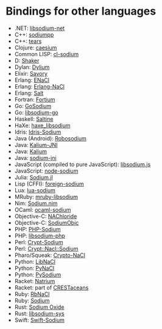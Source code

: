 # Bindings for other languages

* .NET: [libsodium-net](https://github.com/adamcaudill/libsodium-net)
* C++: [sodiumpp](https://github.com/rubendv/sodiumpp)
* C++: [tears](https://github.com/truenull/tears)
* Clojure: [caesium](https://github.com/lvh/caesium)
* Common LISP: [cl-sodium](https://github.com/orthecreedence/cl-sodium)
* D: [Shaker](https://github.com/b1naryth1ef/shaker)
* Dylan: [Dylium](https://github.com/LoicMaury/Dylium)
* Elixir: [Savory](https://github.com/electricFeel/savory)
* Erlang: [ENaCl](https://github.com/jlouis/enacl)
* Erlang: [Erlang-NaCl](https://github.com/tonyg/erlang-nacl)
* Erlang: [Salt](https://github.com/freza/salt)
* Fortran: [Fortium](https://github.com/jshahbazi/fortium)
* Go: [GoSodium](https://github.com/jasonmccampbell/GoSodium)
* Go: [libsodium-go](https://github.com/GoKillers/libsodium-go)
* Haskell: [Saltine](https://github.com/tel/saltine)
* HaXe: [haxe_libsodium](https://github.com/RudolfVonKrugstein/haxe_libsodium)
* Idris: [Idris-Sodium](https://github.com/edwinb/sodium-idris)
* Java (Android): [Robosodium](https://github.com/GerardSoleCa/Robosodium)
* Java: [Kalium-JNI](https://github.com/joshjdevl/kalium-jni)
* Java: [Kalium](https://github.com/abstractj/kalium)
* Java: [sodium-jni](https://github.com/JackWink/sodium-jni)
* JavaScript (compiled to pure JavaScript): [libsodium.js](https://github.com/jedisct1/libsodium.js)
* JavaScript: [node-sodium](https://github.com/paixaop/node-sodium)
* Julia: [Sodium.jl](https://github.com/amitmurthy/Sodium.jl)
* Lisp (CFFI): [foreign-sodium](https://github.com/Harleqin/foreign-sodium)
* Lua: [lua-sodium](https://github.com/morfoh/lua-sodium)
* MRuby: [mruby-libsodium](https://github.com/Asmod4n/mruby-libsodium)
* Nim: [Sodium.nim](https://github.com/judofyr/sodium.nim)
* OCaml: [ocaml-sodium](https://github.com/dsheets/ocaml-sodium)
* Objective-C: [NAChloride](https://github.com/gabriel/NAChloride)
* Objective-C: [SodiumObjc](https://github.com/Tabbedout/SodiumObjc)
* PHP: [PHP-Sodium](https://github.com/alethia7/php-sodium)
* PHP: [libsodium-php](https://github.com/jedisct1/libsodium-php)
* Perl: [Crypt-Sodium](https://github.com/mgregoro/Crypt-Sodium)
* Perl: [Crypt::Nacl::Sodium](https://github.com/ajgb/crypt-nacl-sodium)
* Pharo/Squeak: [Crypto-NaCl](http://www.eighty-twenty.org/index.cgi/tech/smalltalk/nacl-for-squeak-and-pharo-20130601.html)
* Python: [LibNaCl](https://github.com/saltstack/libnacl)
* Python: [PyNaCl](https://github.com/pyca/pynacl)
* Python: [PySodium](https://github.com/stef/pysodium)
* Racket: [Natrium](https://github.com/KirisurfProject/natrium-crypt)
* Racket: part of [CRESTaceans](https://github.com/mgorlick/CRESTaceans/tree/master/bindings/libsodium)
* Ruby: [RbNaCl](https://github.com/cryptosphere/rbnacl)
* Ruby: [Sodium](https://github.com/stouset/sodium)
* Rust: [Sodium Oxide](https://github.com/dnaq/sodiumoxide)
* Rust: [libsodium-sys](https://github.com/zonyitoo/libsodium-sys)
* Swift: [Swift-Sodium](https://github.com/jedisct1/swift-sodium)

